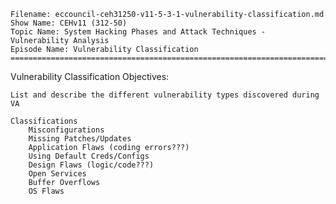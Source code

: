     Filename: eccouncil-ceh31250-v11-5-3-1-vulnerability-classification.md
    Show Name: CEHv11 (312-50)
    Topic Name: System Hacking Phases and Attack Techniques - Vulnerability Analysis
    Episode Name: Vulnerability Classification ================================================================================

Vulnerability Classification
Objectives:

    List and describe the different vulnerability types discovered during VA

    Classifications
        Misconfigurations
        Missing Patches/Updates
        Application Flaws (coding errors???)
        Using Default Creds/Configs
        Design Flaws (logic/code???)
        Open Services
        Buffer Overflows
        OS Flaws
